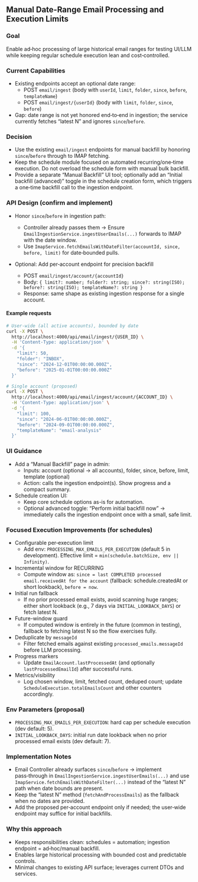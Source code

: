 ## Manual Date-Range Email Processing and Execution Limits

### Goal
Enable ad‑hoc processing of large historical email ranges for testing UI/LLM while keeping regular schedule execution lean and cost‑controlled.

### Current Capabilities
- Existing endpoints accept an optional date range:
  - POST `email/ingest` (body with `userId`, `limit`, `folder`, `since`, `before`, `templateName`)
  - POST `email/ingest/{userId}` (body with `limit`, `folder`, `since`, `before`)
- Gap: date range is not yet honored end‑to‑end in ingestion; the service currently fetches “latest N” and ignores `since`/`before`.

### Decision
- Use the existing `email/ingest` endpoints for manual backfill by honoring `since`/`before` through to IMAP fetching.
- Keep the schedule module focused on automated recurring/one‑time execution. Do not overload the schedule form with manual bulk backfill.
- Provide a separate “Manual Backfill” UI tool; optionally add an “Initial backfill (advanced)” toggle in the schedule creation form, which triggers a one‑time backfill call to the ingestion endpoint.

### API Design (confirm and implement)
- Honor `since`/`before` in ingestion path:
  - Controller already passes them → Ensure `EmailIngestionService.ingestUserEmails(...)` forwards to IMAP with the date window.
  - Use `ImapService.fetchEmailsWithDateFilter(accountId, since, before, limit)` for date‑bounded pulls.

- Optional: Add per‑account endpoint for precision backfill
  - POST `email/ingest/account/{accountId}`
  - Body: `{ limit?: number; folder?: string; since?: string(ISO); before?: string(ISO); templateName?: string }`
  - Response: same shape as existing ingestion response for a single account.

#### Example requests
```bash
# User-wide (all active accounts), bounded by date
curl -X POST \
  http://localhost:4000/api/email/ingest/{USER_ID} \
  -H 'Content-Type: application/json' \
  -d '{
    "limit": 50,
    "folder": "INBOX",
    "since": "2024-12-01T00:00:00.000Z",
    "before": "2025-01-01T00:00:00.000Z"
  }'
```
```bash
# Single account (proposed)
curl -X POST \
  http://localhost:4000/api/email/ingest/account/{ACCOUNT_ID} \
  -H 'Content-Type: application/json' \
  -d '{
    "limit": 100,
    "since": "2024-06-01T00:00:00.000Z",
    "before": "2024-09-01T00:00:00.000Z",
    "templateName": "email-analysis"
  }'
```

### UI Guidance
- Add a “Manual Backfill” page in admin:
  - Inputs: account (optional → all accounts), folder, since, before, limit, template (optional)
  - Action: calls the ingestion endpoint(s). Show progress and a compact summary.
- Schedule creation UI:
  - Keep core schedule options as-is for automation.
  - Optional advanced toggle: “Perform initial backfill now” → immediately calls the ingestion endpoint once with a small, safe limit.

### Focused Execution Improvements (for schedules)
- Configurable per‑execution limit
  - Add env: `PROCESSING_MAX_EMAILS_PER_EXECUTION` (default 5 in development). Effective limit = `min(schedule.batchSize, env || Infinity)`.
- Incremental window for RECURRING
  - Compute window as: `since = last COMPLETED processed email.receivedAt for the account` (fallback: schedule.createdAt or short lookback), `before = now`.
- Initial run fallback
  - If no prior processed email exists, avoid scanning huge ranges; either short lookback (e.g., 7 days via `INITIAL_LOOKBACK_DAYS`) or fetch latest N.
- Future-window guard
  - If computed window is entirely in the future (common in testing), fallback to fetching latest N so the flow exercises fully.
- Deduplicate by `messageId`
  - Filter fetched emails against existing `processed_emails.messageId` before LLM processing.
- Progress markers
  - Update `EmailAccount.lastProcessedAt` (and optionally `lastProcessedEmailId`) after successful runs.
- Metrics/visibility
  - Log chosen window, limit, fetched count, deduped count; update `ScheduleExecution.totalEmailsCount` and other counters accordingly.

### Env Parameters (proposal)
- `PROCESSING_MAX_EMAILS_PER_EXECUTION`: hard cap per schedule execution (dev default: 5).
- `INITIAL_LOOKBACK_DAYS`: initial run date lookback when no prior processed email exists (dev default: 7).

### Implementation Notes
- Email Controller already surfaces `since`/`before` → implement pass‑through in `EmailIngestionService.ingestUserEmails(...)` and use `ImapService.fetchEmailsWithDateFilter(...)` instead of the “latest N” path when date bounds are present.
- Keep the “latest N” method (`fetchAndProcessEmails`) as the fallback when no dates are provided.
- Add the proposed per‑account endpoint only if needed; the user‑wide endpoint may suffice for initial backfills.

### Why this approach
- Keeps responsibilities clean: schedules = automation; ingestion endpoint = ad‑hoc/manual backfill.
- Enables large historical processing with bounded cost and predictable controls.
- Minimal changes to existing API surface; leverages current DTOs and services. 